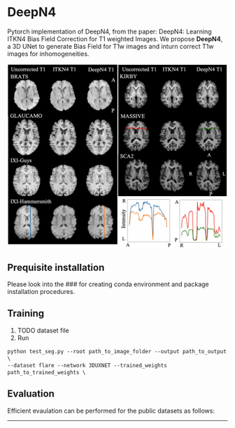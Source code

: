 # DeepN4
Pytorch implementation of DeepN4, from the paper: DeepN4: Learning ITKN4 Bias Field Correction for T1 weighted Images. 
We propose **DeepN4**, a 3D UNet to generate Bias Field for T1w images and inturn correct T1w images for inhomogeneities.

<p align="center">
<img src="Figures/fig.png" width=100% height=40% 
class="center">
</p>

## Prequisite installation
Please look into the ### for creating conda environment and package installation procedures. 

## Training
1. TODO dataset file 
2. Run 
```
python test_seg.py --root path_to_image_folder --output path_to_output \
--dataset flare --network 3DUXNET --trained_weights path_to_trained_weights \
```

## Evaluation
Efficient evaulation can be performed for the public datasets as follows:

---






